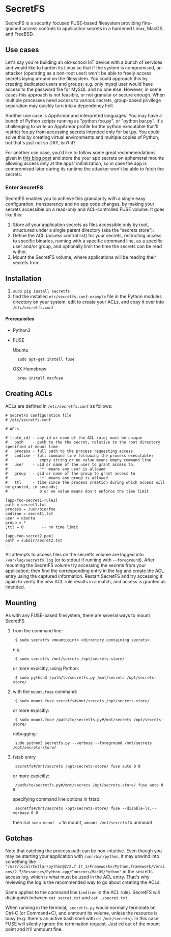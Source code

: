 SecretFS
========

SecretFS is a security focused FUSE-based filesystem providing fine-grained access controls to application secrets in a hardened Linux, MacOS, and FreeBSD.


Use cases
---------

Let's say you're building an old-school IoT device with a bunch of services and would like to harden its Linux so that if the system is compromised, an attacker (operating as a non-root user) won't be able to freely access secrets laying around on the filesystem. You could approach this by creating dedicated users and groups; e.g. only mysql user would have access to the password file for MySQL and no one else. However, in some cases this approach is not feasible, or not granular or secure enough. When multiple processes need access to various secrets, group-based privilege separation may quickly turn into a dependency hell.

Another use case is AppArmor and interpreted languages. You may have a bunch of Python scripts running as "python foo.py", or "python bar.py". It's challenging to write an AppArmor profile for the python executable that'll restrict foo.py from accessing secrets intended only for bar.py. You could solve this by creating virtual environments and multiple copies of Python, but that's just not so DRY, isn’t it?

For another use case, you'd like to follow some great recommendations given in [this blog post](http://https://blog.forcesunseen.com/stop-storing-secrets-in-environment-variables "this blog post") and store the your app secrets on ephemeral mounts allowing access only at the apps' initialization, so in case the app is compromised later during its runtime the attacker won't be able to fetch the secrets.


### Enter SecretFS

SecretFS enables you to achieve this granularity with a single easy configuration, transparency and no app code changes, by making your secrets accessible on a read-only and ACL-controlled FUSE volume. It goes like this:
1. Store all your application secrets as files accessible only by root, structured under a single parent directory (aka the “secrets store”).
2. Define the ACL (access control list) for your secrets, restricting access to specific binaries, running with a specific command line, as a specific user and/or group, and optionally limit the time the secrets can be read within.
3. Mount the SecretFS volume, where applications will be reading their secrets from.


Installation
------------

1. `sudo pip install secretfs`
2. find the installed `etc/secretfs.conf-example` file in the Python modules directory on your system, edit to create your ACLs, and copy it over into `/etc/secretfs.conf`

#### Prerequisites

- Python3
- FUSE

    Ubuntu

        sudo apt-get install fuse

    OSX Homebrew
        
        brew install macfuse


Creating ACLs
-------------

ACLs are defined in `/etc/secretfs.conf` as follows:

```
# SecretFS configuration file
# /etc/secretfs.conf

# ACLs

# [rule_id] - any id or name of the ACL rule; must be unique
#   path    - path to the the secret, relative to the root directory specified at mount time
#   process - full path to the process requesting access
#   cmdline - full command line following the process executable;
#              empty string or no value means empty command line
#   user    - uid or name of the user to grant access to;
#              '*' means any user is allowed
#   group   - gid or name of the group to grant access to
#              '*' means any group is allowed
#   ttl     - time since the process creation during which access will be granted, in seconds;
#              0 or no value means don't enforce the time limit

[app-foo-secret1-rule1]
path = secret1.txt
process = /usr/bin/foo
cmdline = secret1.txt
user = ubuntu
group = *
;ttl = 0        -- no time limit

[app-foo-secret2.pem]
path = subdir/secret2.txt
...

```

All attempts to access files on the secretfs volume are logged into `/var/log/secretfs.log` (or to stdout if running with `--foreground`).
After mounting the SecretFS volume try accessing the secrets from your application; then find the corresponding entry in the log and create the ACL entry using the captured information. Restart SecretFS and try accessing it again to verify the new ACL rule results in a match, and access is granted as intended.


Mounting
--------

As with any FUSE-based filesystem, there are several ways to mount SecretFS

1. from the command line:

        $ sudo secretfs <mountpoint> <directory containing secrets>
    e.g.

        $ sudo secretfs /mnt/secrets /opt/secrets-store/

   or more expicitly, using Python:

        $ sudo python3 /path/to/secretfs.py /mnt/secrets /opt/secrets-store/

2. with the `mount.fuse` command:

        $ sudo mount.fuse secretfs#/mnt/secrets /opt/secrets-store/

   or more expicitly:

        $ sudo mount.fuse /path/to/secretfs.py#/mnt/secrets /opt/secrets-store/

   debugging:

        sudo python3 secretfs.py --verbose --foreground /mnt/secrets /opt/secrets-store/

3. fstab entry

        secretfs#/mnt/secrets /opt/secrets-store/ fuse auto 0 0

   or more expicitly:

        /path/to/secretfs.py#/mnt/secrets /opt/secrets-store/ fuse auto 0 0

   specifying command line options in fstab:

        secretfs#/mnt/secrets /opt/secrets-store/ fuse --disable-ls,--verbose 0 0

   then run `sudo mount -a` to mount, `umount /mnt/secrets` to unmount


Gotchas
-------

Note that catching the process path can be non-intuitive. Even though you may be starting your application with `/usr/bin/python`, it may unwind into something like `"/usr/local/Cellar/python@2/2.7.17_1/Frameworks/Python.framework/Versions/2.7/Resources/Python.app/Contents/MacOS/Python"` in the secretfs access log, which is what must be used in the ACL entry. That's why reviewing the log is the recommended way to go about creating the ACLs.

Same applies to the command line (`cmdline` in the ACL rule). SecretFS will distinguish between `cat secret.txt` and `cat ./secret.txt`.

When running in the terminal,` secretfs.py` would normally terminate on Ctrl-C (or Command+C), and unmount its volume, unless the resource is busy (e.g. there's an active bash shell with `cd /mnt/secrets`). In this case FUSE will silently ignore the termination request. Just cd out of the mount point and it'll unmount fine.
